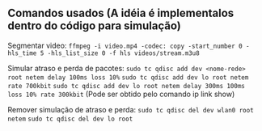 ## Comandos usados (A idéia é implementalos dentro do código para simulação)

Segmentar video:
`ffmpeg -i video.mp4 -codec: copy -start_number 0 -hls_time 5 -hls_list_size 0 -f hls videos/stream.m3u8`

Simular atraso e perda de pacotes:
`sudo tc qdisc add dev <nome-rede> root netem delay 100ms loss 10%`
`sudo tc qdisc add dev lo root netem rate 700kbit`
`sudo tc qdisc add dev lo root netem delay 300ms 100ms loss 10% rate 300kbit`
(Pode ser obtido pelo comando ip link show)

Remover simulação de atraso e perda:
`sudo tc qdisc del dev wlan0 root netem`
`sudo tc qdisc del dev lo root`